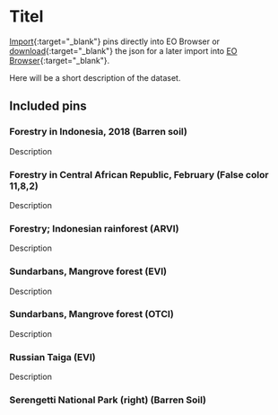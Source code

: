 # Titel

[Import](https://apps.sentinel-hub.com/eo-browser/?sharedPinsListId=2e6492f1-ba35-40a2-846c-cdbf900256fe){:target="_blank"} pins directly into EO Browser or [download](Vegetation_and_Forestry.json){:target="_blank"} the json for a later import into [EO Browser](https://apps.sentinel-hub.com/eo-browser/?zoom=10&lat=41.9&lng=12.5&themeId=DEFAULT-THEME){:target="_blank"}.

Here will be a short description of the dataset.

## Included pins 

### Forestry in Indonesia, 2018 (Barren soil)

Description

### Forestry in Central African Republic, February (False color 11,8,2)

Description

### Forestry; Indonesian rainforest (ARVI)

Description

### Sundarbans, Mangrove forest (EVI)

Description

### Sundarbans, Mangrove forest (OTCI)

Description

### Russian Taiga (EVI)

Description

### Serengetti National Park (right) (Barren Soil)
